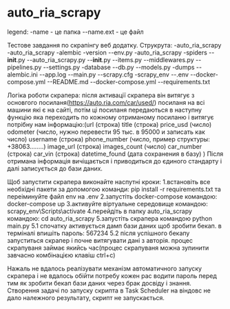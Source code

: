 # auto_ria_scrapy
legend: 
    -name - це папка
    --name.ext - це файл

Тестове завдання по скрапінгу веб додатку. 
    Струкрута: 
        -auto_ria_scrapy 
            -auto_ria_scrapy 
                -alembic
                    -version
                    --env.py
                -auto_ria_scrapy
                    -spiders 
                        --__init__.py
                        --auto_ria_scrapy.py 
                    --__init__.py
                    --items.py
                    --middlewares.py
                    --pipelines.py
                    --settings.py
                -database
                    --db.py
                    --models.py 
                -dumps 
                --alembic.ini 
                --app.log 
                --main.py 
                --scrapy.cfg 
            -scrapy_env 
            --.env 
            --docker-compose.yml 
            --README.md 
            --docker-compose.yml
            --requirements.txt

Логіка роботи скрапера:
    після активації скрапера він витягує з основгого посиланя(https://auto.ria.com/car/used/) посиланя на всі машини які є на сайті, потім ці посиланя передаються в наступну функцію яка переходить по кожному отриманому посиланю і витягує потрібну нам інформацію:(url (строка)
    title (строка)
    price_usd (число)
    odometer (число, нужно перевести 95 тыс. в 95000 и записать как число)
    username (строка)
    phone_number (число, пример структуры: +38063……..)
    image_url (строка)
    images_count (число)
    car_number (строка)
    car_vin (строка)
    datetime_found (дата сохранения в базу)
    ) 
Після отримана інформація вичіщається і приводиться до єдиного стандарту і далі записується до бази даних. 

Щоб запустити скрапера виконайте наспутні кроки: 
    1.встановіть все необхідні пакети за допомогою команди: pip install -r requirements.txt та переіминуйте файл env на .env
    2.запустіть docker-compose командою: docker-compose up
    3.активуйте віртуальне середовище командою: scrapy_env\Scripts\activate
    4.перейдіть в папку auto_ria_scrapy командою: cd auto_ria_scrapy
    5.запустіть скрапера командою python main.py
        5.1 спочатку активується дамп бази даних щоб зробити бекап. в терміналі впишіть пароль: 567234
        5.2 після успішного бекапу запуститься скрапер і почне витягувати дані з авторія. процес скрапуваня займає якийсь час(процес скрапуваня можна зупинити завчасно комбінацією клавіш ctrl+c)
    

Нажаль не вдалось реалізувати механізм автоматичного запуску скрапера і не вдалось обійти потребу кожен рас водити пароль перед тим як зробити бекап бази даних через брак досвіду і знання. Створення задачі по запуску скрипта в Task Scheduler на віндовс не дало належного результату, скрипт не запускається. 